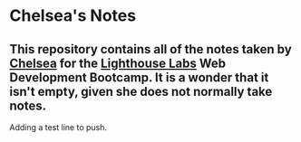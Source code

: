 # Chelsea's Notes

## This repository contains all of the notes taken by [Chelsea](https://github.com/sachieko) for the [Lighthouse Labs](www.lighthouselabs.ca) Web Development Bootcamp. It is a wonder that it isn't empty, given she does not normally take notes.

Adding a test line to push.

